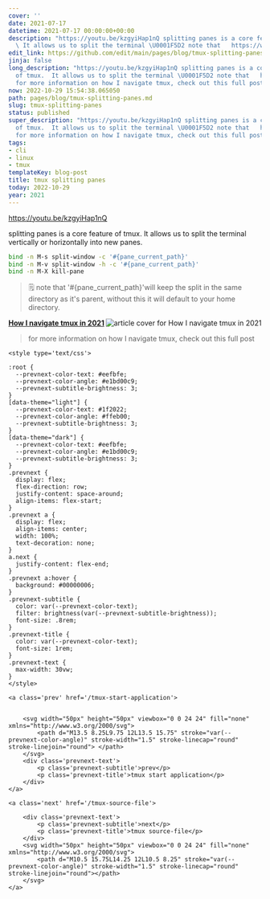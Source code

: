 ```yaml
---
cover: ''
date: 2021-07-17
datetime: 2021-07-17 00:00:00+00:00
description: "https://youtu.be/kzgyiHap1nQ splitting panes is a core feature of tmux.
  \ It allows us to split the terminal \U0001F5D2️ note that   https://waylonwalker.com/tmux-nav-202"
edit_link: https://github.com/edit/main/pages/blog/tmux-splitting-panes.md
jinja: false
long_description: "https://youtu.be/kzgyiHap1nQ splitting panes is a core feature
  of tmux.  It allows us to split the terminal \U0001F5D2️ note that   https://waylonwalker.com/tmux-nav-2021/
  for more information on how I navigate tmux, check out this full post"
now: 2022-10-29 15:54:38.065050
path: pages/blog/tmux-splitting-panes.md
slug: tmux-splitting-panes
status: published
super_description: "https://youtu.be/kzgyiHap1nQ splitting panes is a core feature
  of tmux.  It allows us to split the terminal \U0001F5D2️ note that   https://waylonwalker.com/tmux-nav-2021/
  for more information on how I navigate tmux, check out this full post"
tags:
- cli
- linux
- tmux
templateKey: blog-post
title: tmux splitting panes
today: 2022-10-29
year: 2021
---
```


https://youtu.be/kzgyiHap1nQ

splitting panes is a core feature of tmux.  It allows us to split the terminal
vertically or horizontally into new panes.

``` bash
bind -n M-s split-window -c '#{pane_current_path}'
bind -n M-v split-window -h -c '#{pane_current_path}'
bind -n M-X kill-pane
```

> 🗒️ note that  '#{pane_current_path}'will keep the split in the same directory
> as it's parent, without this it will default to your home directory.



<div class="onelinelink-wrapper">
    <a class="onelinelink" href="https://waylonwalker.com/tmux-nav-2021/">
        <img style="float: right;" align='right' src="https://covers.waylonwalker.com/tmux-nav-2021.jpg" alt="article cover for How I navigate tmux in 2021"/>
        <p><strong>How I navigate tmux in 2021</strong></p>
    </a>
</div>


> for more information on how I navigate tmux, check out this full post
<div class='prevnext'>

    <style type='text/css'>

    :root {
      --prevnext-color-text: #eefbfe;
      --prevnext-color-angle: #e1bd00c9;
      --prevnext-subtitle-brightness: 3;
    }
    [data-theme="light"] {
      --prevnext-color-text: #1f2022;
      --prevnext-color-angle: #ffeb00;
      --prevnext-subtitle-brightness: 3;
    }
    [data-theme="dark"] {
      --prevnext-color-text: #eefbfe;
      --prevnext-color-angle: #e1bd00c9;
      --prevnext-subtitle-brightness: 3;
    }
    .prevnext {
      display: flex;
      flex-direction: row;
      justify-content: space-around;
      align-items: flex-start;
    }
    .prevnext a {
      display: flex;
      align-items: center;
      width: 100%;
      text-decoration: none;
    }
    a.next {
      justify-content: flex-end;
    }
    .prevnext a:hover {
      background: #00000006;
    }
    .prevnext-subtitle {
      color: var(--prevnext-color-text);
      filter: brightness(var(--prevnext-subtitle-brightness));
      font-size: .8rem;
    }
    .prevnext-title {
      color: var(--prevnext-color-text);
      font-size: 1rem;
    }
    .prevnext-text {
      max-width: 30vw;
    }
    </style>
    
    <a class='prev' href='/tmux-start-application'>
    

        <svg width="50px" height="50px" viewbox="0 0 24 24" fill="none" xmlns="http://www.w3.org/2000/svg">
            <path d="M13.5 8.25L9.75 12L13.5 15.75" stroke="var(--prevnext-color-angle)" stroke-width="1.5" stroke-linecap="round" stroke-linejoin="round"> </path>
        </svg>
        <div class='prevnext-text'>
            <p class='prevnext-subtitle'>prev</p>
            <p class='prevnext-title'>tmux start application</p>
        </div>
    </a>
    
    <a class='next' href='/tmux-source-file'>
    
        <div class='prevnext-text'>
            <p class='prevnext-subtitle'>next</p>
            <p class='prevnext-title'>tmux source-file</p>
        </div>
        <svg width="50px" height="50px" viewbox="0 0 24 24" fill="none" xmlns="http://www.w3.org/2000/svg">
            <path d="M10.5 15.75L14.25 12L10.5 8.25" stroke="var(--prevnext-color-angle)" stroke-width="1.5" stroke-linecap="round" stroke-linejoin="round"></path>
        </svg>
    </a>
  </div>